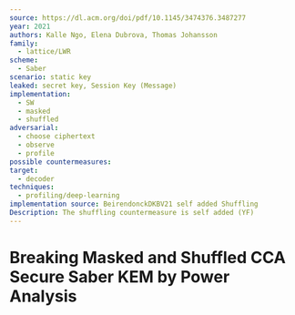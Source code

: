 ```yaml
---
source: https://dl.acm.org/doi/pdf/10.1145/3474376.3487277
year: 2021
authors: Kalle Ngo, Elena Dubrova, Thomas Johansson
family:
  - lattice/LWR
scheme:
  - Saber
scenario: static key
leaked: secret key, Session Key (Message)
implementation:
  - SW
  - masked
  - shuffled
adversarial:
  - choose ciphertext
  - observe
  - profile
possible countermeasures: 
target:
  - decoder
techniques:
  - profiling/deep-learning
implementation source: BeirendonckDKBV21 self added Shuffling
Description: The shuffling countermeasure is self added (YF)
---
```

# Breaking Masked and Shuffled CCA Secure Saber KEM by Power Analysis